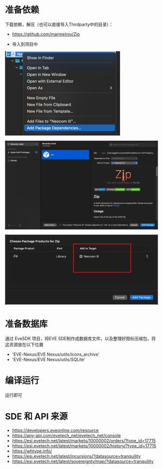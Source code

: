 # 准备依赖

下载依赖，解压（也可以直接导入Thirdparty中的目录）：
- https://github.com/marmelroy/Zip

- 导入到项目中

![img.png](img/img.png)

![img.png](img/img_1.png)

![img_2.png](img/img_2.png)

# 准备数据库

通过 EveSDK 项目，将EVE SDE制作成数据库文件，以及整理好图标压缩包，将这资源放在以下位置

- 'EVE-Nexus/EVE Nexus/utils/icons_archive'
- 'EVE-Nexus/EVE Nexus/utils/SQLite'

# 编译运行

运行即可

# SDE 和 API 来源

- https://developers.eveonline.com/resource
- https://any-api.com/evetech_net/evetech_net/console
- https://esi.evetech.net/latest/markets/10000002/orders/?type_id=17715
- https://esi.evetech.net/latest/markets/10000002/history/?type_id=17715
- https://whtype.info/
- https://esi.evetech.net/latest/incursions/?datasource=tranquility
- https://esi.evetech.net/latest/sovereignty/map/?datasource=tranquility